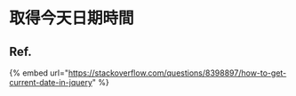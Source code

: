 # 取得今天日期時間

## Ref.

{% embed url="https://stackoverflow.com/questions/8398897/how-to-get-current-date-in-jquery" %}



